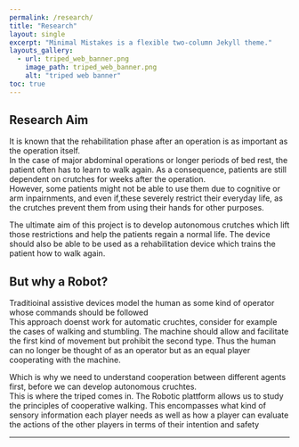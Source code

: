 ```yaml
---
permalink: /research/
title: "Research"
layout: single
excerpt: "Minimal Mistakes is a flexible two-column Jekyll theme."
layouts_gallery:
  - url: triped_web_banner.png
    image_path: triped_web_banner.png
    alt: "triped web banner"
toc: true
---
```


## Research Aim
<p>It is known that the rehabilitation phase after an operation is as important as the operation itself.<br>
In the case of major abdominal operations or longer periods of bed rest, the patient often has to learn to walk again.
As a consequence, patients are still dependent on crutches for weeks after the operation.<br>
 However, some patients might not be able to use them due to cognitive or arm inpairnments, and even if,these severely restrict their everyday life, 
 as the crutches prevent them from using their hands for other purposes.</p>

<p> The ultimate aim of this project is to develop autonomous crutches which lift those restrictions and help the patients regain a normal life.
The device should also be able to be used as a rehabilitation device which trains the patient how to walk again. </p>


## But why a Robot?
<p>
Traditioinal assistive devices model the human as some kind of operator whose commands should be followed <br>
This approach doenst work for automatic cruchtes, consider for example the cases of walking and stumbling. The machine should allow and facilitate the first kind of movement but prohibit the second type.
Thus the human can no longer be thought of as an operator but as an equal player cooperating with the machine. </p> 

<p> Which is why we need to understand cooperation between different agents first, before we can develop autonomous cruchtes. <br>
This is where the triped comes in. The Robotic plattform allows us to study the principles of cooperative walking.
This encompasses what kind of sensory information each player needs as well as how a player can evaluate the actions of the other players in terms of their intention and safety
</p>


---

